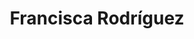 ---
title: "Francisca Rodríguez"
url: /campillo-de-salvatierra/francisca-rodriguez/
shop: Metzgerei
---